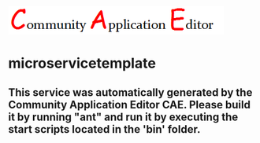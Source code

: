 ![CAE](https://github.com/UpgradeCAEOrg/microservice-microservicetemplate/blob/master/img/logo.png)  

microservicetemplate
===================


This service was automatically generated by the Community Application Editor CAE. Please build it by running "ant" and run it by executing the start scripts located in the 'bin' folder.
---------------
